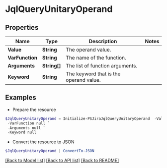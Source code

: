 # JqlQueryUnitaryOperand
## Properties

Name | Type | Description | Notes
------------ | ------------- | ------------- | -------------
**Value** | **String** | The operand value. | 
**VarFunction** | **String** | The name of the function. | 
**Arguments** | **String[]** | The list of function arguments. | 
**Keyword** | **String** | The keyword that is the operand value. | 

## Examples

- Prepare the resource
```powershell
$JqlQueryUnitaryOperand = Initialize-PSJiraJqlQueryUnitaryOperand  -Value null `
 -VarFunction null `
 -Arguments null `
 -Keyword null
```

- Convert the resource to JSON
```powershell
$JqlQueryUnitaryOperand | ConvertTo-JSON
```

[[Back to Model list]](../README.md#documentation-for-models) [[Back to API list]](../README.md#documentation-for-api-endpoints) [[Back to README]](../README.md)

